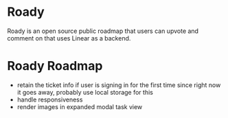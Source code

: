 # Roady

Roady is an open source public roadmap that users can upvote and comment on that uses Linear as a backend.

# Roady Roadmap

- retain the ticket info if user is signing in for the first time since right now it goes away, probably use local storage for this
- handle responsiveness
- render images in expanded modal task view

